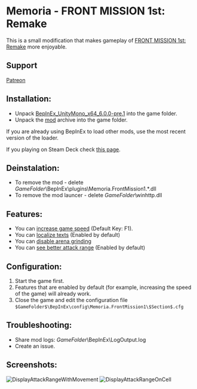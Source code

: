 # Memoria - FRONT MISSION 1st: Remake
This is a small modification that makes gameplay of [FRONT MISSION 1st: Remake](https://store.steampowered.com/app/2399730/FRONT_MISSION_1st_Remake/) more enjoyable. 

## Support
[Patreon](https://www.patreon.com/Albeoris?fan_landing=true)

## Installation:
- Unpack [BepInEx_UnityMono_x64_6.0.0-pre.1](https://github.com/Albeoris/Memoria.FrontMission1/releases/download/v2023.07.24/BepInEx_UnityMono_x64_6.0.0-pre.1.zip) into the game folder.
- Unpack the [mod](https://github.com/Albeoris/Memoria.FrontMission1/releases/download/v2023.07.28/Memoria.FrontMission1.Steam_GOG_v2023.07.28.zip) archive into the game folder.

If you are already using BepInEx to load other mods, use the most recent version of the loader.

If you playing on Steam Deck check [this page](https://github.com/Albeoris/Memoria.FFPR/wiki/Steam-Deck).

## Deinstalation:
- To remove the mod - delete $GameFolder$\BepInEx\plugins\Memoria.FrontMission1.*.dll
- To remove the mod launcer - delete $GameFolder$\winhttp.dll

## Features:
- You can [increase game speed](https://github.com/Albeoris/Memoria.FrontMission1/wiki/Features-Speed.cfg) (Default Key: F1).
- You can [localize texts](https://github.com/Albeoris/Memoria.FrontMission1/wiki/Features-Assets.cfg) (Enabled by default)
- You can [disable arena grinding](https://github.com/Albeoris/Memoria.FrontMission1/wiki/Features-Arena.cfg)
- You can [see better attack range](https://github.com/Albeoris/Memoria.FrontMission1/wiki/Features-Battlefield.cfg) (Enabled by default)

## Configuration:
1. Start the game first.
2. Features that are enabled by default (for example, increasing the speed of the game) will already work.
3. Close the game and edit the configuration file `$GameFolder$\BepInEx\config\Memoria.FrontMission1\$Section$.cfg`
   
## Troubleshooting:
- Share mod logs: $GameFolder$\BepInEx\LogOutput.log
- Create an issue.

## Screenshots:
![DisplayAttackRangeWithMovement](https://github.com/Albeoris/Memoria.FrontMission1/assets/4787832/8e792cb0-b67c-4c2f-aa9f-d615103258c1)
![DisplayAttackRangeOnCell](https://github.com/Albeoris/Memoria.FrontMission1/assets/4787832/47a648d7-9361-4366-9980-42e238d6b7fd)
